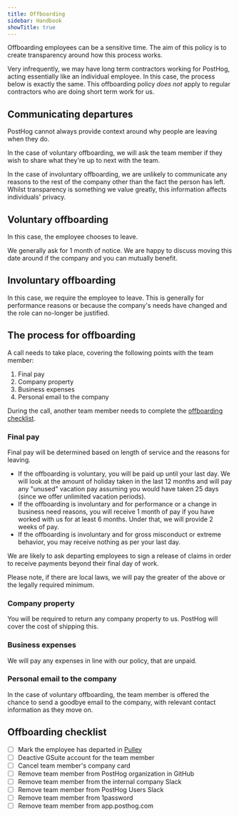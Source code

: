 ```yaml
---
title: Offboarding
sidebar: Handbook
showTitle: true
---
```


Offboarding employees can be a sensitive time. The aim of this policy is to create transparency around how this process works.

Very infrequently, we may have long term contractors working for PostHog, acting essentially like an individual employee. In this case, the process below is exactly the same.  This offboarding policy *does not* apply to regular contractors who are doing short term work for us.

## Communicating departures

PostHog cannot always provide context around why people are leaving when they do.

In the case of voluntary offboarding, we will ask the team member if they wish to share what they're up to next with the team.

In the case of involuntary offboarding, we are unlikely to communicate any reasons to the rest of the company other than the fact the person has left. Whilst transparency is something we value greatly, this information affects individuals' privacy. 

## Voluntary offboarding

In this case, the employee chooses to leave.

We generally ask for 1 month of notice. We are happy to discuss moving this date around if the company and you can mutually benefit.

## Involuntary offboarding

In this case, we require the employee to leave. This is generally for performance reasons or because the company's needs have changed and the role can no-longer be justified.

## The process for offboarding

A call needs to take place, covering the following points with the team member:

1. Final pay
1. Company property
1. Business expenses
1. Personal email to the company

During the call, another team member needs to complete the [offboarding checklist](#offboarding-checklist).

### Final pay

Final pay will be determined based on length of service and the reasons for leaving.

* If the offboarding is voluntary, you will be paid up until your last day. We will look at the amount of holiday taken in the last 12 months and will pay any "unused" vacation pay assuming you would have taken 25 days (since we offer unlimited vacation periods).
* If the offboarding is involuntary and for performance or a change in business need reasons, you will receive 1 month of pay if you have worked with us for at least 6 months. Under that, we will provide 2 weeks of pay.
* If the offboarding is involuntary and for gross misconduct or extreme behavior, you may receive nothing as per your last day.

We are likely to ask departing employees to sign a release of claims in order to receive payments beyond their final day of work.

Please note, if there are local laws, we will pay the greater of the above or the legally required minimum.

### Company property

You will be required to return any company property to us. PostHog will cover the cost of shipping this.

### Business expenses

We will pay any expenses in line with our policy, that are unpaid.

### Personal email to the company

In the case of voluntary offboarding, the team member is offered the chance to send a goodbye email to the company, with relevant contact information as they move on.

## Offboarding checklist

- [ ] Mark the employee has departed in [Pulley](https://pulley.com)
- [ ] Deactive GSuite account for the team member
- [ ] Cancel team member's company card
- [ ] Remove team member from PostHog organization in GitHub
- [ ] Remove team member from the internal company Slack
- [ ] Remove team member from PostHog Users Slack
- [ ] Remove team member from 1password
- [ ] Remove team member from app.posthog.com
